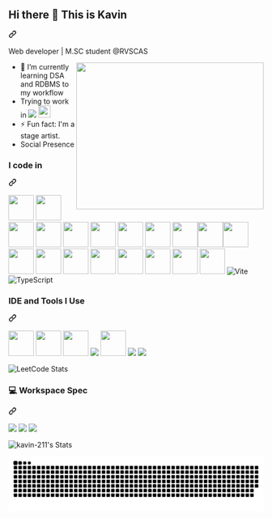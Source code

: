 <article class="markdown-body entry-content container-lg f5" itemprop="text">
  <div class="markdown-heading" dir="auto"><h2 class="heading-element" dir="auto">Hi there 👋 This is Kavin</h2>
    <a id="user-content-hi-there--its-me-hareesh" class="anchor" aria-label="Permalink: Hi there 👋 It's me Hareesh" href="#hi-there--its-me-hareesh">
      <svg class="octicon octicon-link" viewBox="0 0 16 16" version="1.1" width="16" height="16" aria-hidden="true">
        <path d="m7.775 3.275 1.25-1.25a3.5 3.5 0 1 1 4.95 4.95l-2.5 2.5a3.5 3.5 0 0 1-4.95 0 .751.751 0 0 1 .018-1.042.751.751 0 0 1 1.042-.018 1.998 1.998 0 0 0 2.83 0l2.5-2.5a2.002 2.002 0 0 0-2.83-2.83l-1.25 1.25a.751.751 0 0 1-1.042-.018.751.751 0 0 1-.018-1.042Zm-4.69 9.64a1.998 1.998 0 0 0 2.83 0l1.25-1.25a.751.751 0 0 1 1.042.018.751.751 0 0 1 .018 1.042l-1.25 1.25a3.5 3.5 0 1 1-4.95-4.95l2.5-2.5a3.5 3.5 0 0 1 4.95 0 .751.751 0 0 1-.018 1.042.751.751 0 0 1-1.042.018 1.998 1.998 0 0 0-2.83 0l-2.5 2.5a1.998 1.998 0 0 0 0 2.83Z"></path>
      </svg>
    </a>
  </div>
<p dir="auto">Web developer | M.SC student @RVSCAS

<a target="_blank" rel="noopener noreferrer nofollow" href="https://camo.githubusercontent.com/cdd56b556149c7fd4939be631072a4df05be1346f52592296737a390d8159c85/68747470733a2f2f692e70696e696d672e636f6d2f6f726967696e616c732f34372f66302f33342f34376630333432636563373262383030343633626630303365616331323537652e676966"><img align="right" width="370" height="290" src="https://camo.githubusercontent.com/cdd56b556149c7fd4939be631072a4df05be1346f52592296737a390d8159c85/68747470733a2f2f692e70696e696d672e636f6d2f6f726967696e616c732f34372f66302f33342f34376630333432636563373262383030343633626630303365616331323537652e676966" data-animated-image="" data-canonical-src="https://i.pinimg.com/originals/47/f0/34/47f0342cec72b800463bf003eac1257e.gif" style="max-width: 100%;"></a></p>
<ul dir="auto">
<!--<li>🔭 Here's my <a href="https://hareesh.web.app/" rel="nofollow">portfolio</a></li>-->
<li>🌱 I’m currently learning DSA and RDBMS to my workflow</li>

<li>Trying to work in  
  <a href="https://www.zoho.com/" rel="nofollow">
  <img src="https://camo.githubusercontent.com/22208fe16f0ba1ba5e2f581db7355da182a1114a81c236c53d846d971e320394/68747470733a2f2f75706c6f61642e77696b696d656469612e6f72672f77696b6970656469612f636f6d6d6f6e732f612f61632f5a4f484f5f4e65772e706e67" height="24" data-canonical-src="https://upload.wikimedia.org/wikipedia/commons/a/ac/ZOHO_New.png" style="max-width: 100%;"></a> 
  <a href="https://catalyst.zoho.com/" rel="nofollow"><img height="24" width="24" src="https://camo.githubusercontent.com/b669bd8c299a625c9b3ae9e502566cc2654b2a3faa732b41ca374b07dbaef759/68747470733a2f2f7374617469632e7a6f686f63646e2e636f6d2f636174616c7973742d63646e2f696d672f77656c636f6d656c6f616465722d623661343035376463372e676966" data-animated-image="" data-canonical-src="https://static.zohocdn.com/catalyst-cdn/img/welcomeloader-b6a4057dc7.gif" style="max-width: 100%;"></a></li>
<li>⚡ Fun fact: I'm a stage artist.</li>
<li>Social Presence
<br>
  <!--
  <a href="https://twitter.com/hareesh_dev" rel="nofollow"><img src="https://camo.githubusercontent.com/4d663eeba16a2c583c896c0dc81ab4226b8af495f6d0af8b3cc2f2b88854a252/68747470733a2f2f696d672e736869656c64732e696f2f62616467652f547769747465722d3144413146323f7374796c653d666f722d7468652d6261646765266c6f676f3d74776974746572266c6f676f436f6c6f723d7768697465" data-canonical-src="https://img.shields.io/badge/Twitter-1DA1F2?style=for-the-badge&amp;logo=twitter&amp;logoColor=white" style="max-width: 100%;"></a> <br> <a href="https://www.linkedin.com/in/hareesh-r/" rel="nofollow"><img src="https://camo.githubusercontent.com/8c0692475a5bfc1d9e7361074bdb648e567cae7b5b40ffd32adae31180b0d7b6/68747470733a2f2f696d672e736869656c64732e696f2f62616467652f4c696e6b6564496e2d3030373742353f7374796c653d666f722d7468652d6261646765266c6f676f3d6c696e6b6564696e266c6f676f436f6c6f723d7768697465" data-canonical-src="https://img.shields.io/badge/LinkedIn-0077B5?style=for-the-badge&amp;logo=linkedin&amp;logoColor=white" style="max-width: 100%;"></a> <br> <a href="https://www.instagram.com/hareesh_._r/" rel="nofollow"><img src="https://camo.githubusercontent.com/2c25ebfc38ce45b641154b5b8b0176e34fae47643c888bb69d63a5191c56a4cf/68747470733a2f2f696d672e736869656c64732e696f2f62616467652f696e7374616772616d2d6436323937363f7374796c653d666f722d7468652d6261646765266c6f676f3d696e7374616772616d266c6f676f436f6c6f723d7768697465" data-canonical-src="https://img.shields.io/badge/instagram-d62976?style=for-the-badge&amp;logo=instagram&amp;logoColor=white" style="max-width: 100%;"></a></li>
<li><a target="_blank" rel="noopener noreferrer nofollow" href="https://camo.githubusercontent.com/a7fcfae885a7449dce574cc002d2127a09eb2799f54e3d0d803f1a9e76493eb6/68747470733a2f2f696d672e736869656c64732e696f2f796f75747562652f6368616e6e656c2f76696577732f5543565848596d4661723779417257766b636a7857587551"><img src="https://camo.githubusercontent.com/a7fcfae885a7449dce574cc002d2127a09eb2799f54e3d0d803f1a9e76493eb6/68747470733a2f2f696d672e736869656c64732e696f2f796f75747562652f6368616e6e656c2f76696577732f5543565848596d4661723779417257766b636a7857587551" alt="YouTube Channel Views" data-canonical-src="https://img.shields.io/youtube/channel/views/UCVXHYmFar7yArWvkcjxWXuQ" style="max-width: 100%;"></a></li>
<li><a target="_blank" rel="noopener noreferrer nofollow" href="https://camo.githubusercontent.com/687f019595d5a4d10272d1d429c71e9aff090a7dc32be38463442e1a33978aee/68747470733a2f2f696d672e736869656c64732e696f2f796f75747562652f6368616e6e656c2f73756273637269626572732f5543565848596d4661723779417257766b636a7857587551"><img src="https://camo.githubusercontent.com/687f019595d5a4d10272d1d429c71e9aff090a7dc32be38463442e1a33978aee/68747470733a2f2f696d672e736869656c64732e696f2f796f75747562652f6368616e6e656c2f73756273637269626572732f5543565848596d4661723779417257766b636a7857587551" alt="YouTube Channel Subscribers" data-canonical-src="https://img.shields.io/youtube/channel/subscribers/UCVXHYmFar7yArWvkcjxWXuQ" style="max-width: 100%;"></a></li>-->
</ul>
<div class="markdown-heading" dir="auto"><h3 class="heading-element" dir="auto">I code in</h3><a id="user-content-i-code-in" class="anchor" aria-label="Permalink: I code in" href="#i-code-in"><svg class="octicon octicon-link" viewBox="0 0 16 16" version="1.1" width="16" height="16" aria-hidden="true"><path d="m7.775 3.275 1.25-1.25a3.5 3.5 0 1 1 4.95 4.95l-2.5 2.5a3.5 3.5 0 0 1-4.95 0 .751.751 0 0 1 .018-1.042.751.751 0 0 1 1.042-.018 1.998 1.998 0 0 0 2.83 0l2.5-2.5a2.002 2.002 0 0 0-2.83-2.83l-1.25 1.25a.751.751 0 0 1-1.042-.018.751.751 0 0 1-.018-1.042Zm-4.69 9.64a1.998 1.998 0 0 0 2.83 0l1.25-1.25a.751.751 0 0 1 1.042.018.751.751 0 0 1 .018 1.042l-1.25 1.25a3.5 3.5 0 1 1-4.95-4.95l2.5-2.5a3.5 3.5 0 0 1 4.95 0 .751.751 0 0 1-.018 1.042.751.751 0 0 1-1.042.018 1.998 1.998 0 0 0-2.83 0l-2.5 2.5a1.998 1.998 0 0 0 0 2.83Z"></path></svg></a></div>
<p dir="auto"><a target="_blank" rel="noopener noreferrer nofollow" href="https://camo.githubusercontent.com/4045f58fd000d13e93b7df07bd36e5949b13989ecc8718baf0e05e145901324a/68747470733a2f2f696d672e69636f6e73382e636f6d2f636f6c6f722f34382f3030303030302f707974686f6e2e706e67"><img height="50" width="50" src="https://camo.githubusercontent.com/4045f58fd000d13e93b7df07bd36e5949b13989ecc8718baf0e05e145901324a/68747470733a2f2f696d672e69636f6e73382e636f6d2f636f6c6f722f34382f3030303030302f707974686f6e2e706e67" data-canonical-src="https://img.icons8.com/color/48/000000/python.png" style="max-width: 100%;"></a> <a target="_blank" rel="noopener noreferrer nofollow" href="https://camo.githubusercontent.com/d35a1629940de977c889a8710227ca41e3068e9b4318f59994c9fa92fa37fd0c/68747470733a2f2f696d672e69636f6e73382e636f6d2f636f6c6f722f34382f3030303030302f632d70726f6772616d6d696e672e706e67"><img height="50" width="50" src="https://camo.githubusercontent.com/d35a1629940de977c889a8710227ca41e3068e9b4318f59994c9fa92fa37fd0c/68747470733a2f2f696d672e69636f6e73382e636f6d2f636f6c6f722f34382f3030303030302f632d70726f6772616d6d696e672e706e67" data-canonical-src="https://img.icons8.com/color/48/000000/c-programming.png" style="max-width: 100%;"></a> <a target="_blank" rel="noopener noreferrer nofollow" href="https://camo.githubusercontent.com/8ade2e47872ba45fd667c66f814d288f24ecf11e9538ced13ddb22f26e9d2a40/68747470733a2f2f696d672e69636f6e73382e636f6d2f636f6c6f722f34382f3030303030302f632d706c75732d706c75732d6c6f676f2e706e67"><img height="50" width="50" src="https://camo.githubusercontent.com/8ade2e47872ba45fd667c66f814d288f24ecf11e9538ced13ddb22f26e9d2a40/68747470733a2f2f696d672e69636f6e73382e636f6d2f636f6c6f722f34382f3030303030302f632d706c75732d706c75732d6c6f676f2e706e67" data-canonical-src="https://img.icons8.com/color/48/000000/c-plus-plus-logo.png" style="max-width: 100%;"></a> <a target="_blank" rel="noopener noreferrer nofollow" href="https://camo.githubusercontent.com/71024a0a83f8803c74e0b1bf6428c6d0dcf51a26f56808c503766030115c9700/68747470733a2f2f696d672e69636f6e73382e636f6d2f636f6c6f722f34382f3030303030302f6a6176612d636f666665652d6375702d6c6f676f2e706e67"><img height="50" width="50" src="https://camo.githubusercontent.com/71024a0a83f8803c74e0b1bf6428c6d0dcf51a26f56808c503766030115c9700/68747470733a2f2f696d672e69636f6e73382e636f6d2f636f6c6f722f34382f3030303030302f6a6176612d636f666665652d6375702d6c6f676f2e706e67" data-canonical-src="https://img.icons8.com/color/48/000000/java-coffee-cup-logo.png" style="max-width: 100%;"></a> <a target="_blank" rel="noopener noreferrer nofollow" href="https://camo.githubusercontent.com/b123b7cd1937e4fc11267e562159764bb15946dd1d23a6ef08f3803ab49da1ba/68747470733a2f2f696d672e69636f6e73382e636f6d2f636f6c6f722f34382f3030303030302f68746d6c2d352e706e67"><img height="50" width="50" src="https://camo.githubusercontent.com/b123b7cd1937e4fc11267e562159764bb15946dd1d23a6ef08f3803ab49da1ba/68747470733a2f2f696d672e69636f6e73382e636f6d2f636f6c6f722f34382f3030303030302f68746d6c2d352e706e67" data-canonical-src="https://img.icons8.com/color/48/000000/html-5.png" style="max-width: 100%;"></a> <a target="_blank" rel="noopener noreferrer nofollow" href="https://camo.githubusercontent.com/aae5d91491e403b1f9d176ee05ee086627dc901536fb3691c389dfbf97ef9f04/68747470733a2f2f696d672e69636f6e73382e636f6d2f636f6c6f722f34382f3030303030302f637373332e706e67"><img height="50" width="50" src="https://camo.githubusercontent.com/aae5d91491e403b1f9d176ee05ee086627dc901536fb3691c389dfbf97ef9f04/68747470733a2f2f696d672e69636f6e73382e636f6d2f636f6c6f722f34382f3030303030302f637373332e706e67" data-canonical-src="https://img.icons8.com/color/48/000000/css3.png" style="max-width: 100%;"></a> <a target="_blank" rel="noopener noreferrer nofollow" href="https://camo.githubusercontent.com/516d5b862aa908cfce81ebfee4c9b1675bc33961480ea895e339a17a054f663b/68747470733a2f2f696d672e69636f6e73382e636f6d2f636f6c6f722f34382f3030303030302f736173732e706e67"><img height="50" width="50" src="https://camo.githubusercontent.com/516d5b862aa908cfce81ebfee4c9b1675bc33961480ea895e339a17a054f663b/68747470733a2f2f696d672e69636f6e73382e636f6d2f636f6c6f722f34382f3030303030302f736173732e706e67" data-canonical-src="https://img.icons8.com/color/48/000000/sass.png" style="max-width: 100%;"></a> <a target="_blank" rel="noopener noreferrer nofollow" href="https://camo.githubusercontent.com/6457b86fc8e582d6cc528a3fb75aefb2f33defddbc8b22beebac5f2802169ee3/68747470733a2f2f696d672e69636f6e73382e636f6d2f636f6c6f722f34382f3030303030302f626f6f7473747261702e706e67"><img height="50" width="50" src="https://camo.githubusercontent.com/6457b86fc8e582d6cc528a3fb75aefb2f33defddbc8b22beebac5f2802169ee3/68747470733a2f2f696d672e69636f6e73382e636f6d2f636f6c6f722f34382f3030303030302f626f6f7473747261702e706e67" data-canonical-src="https://img.icons8.com/color/48/000000/bootstrap.png" style="max-width: 100%;"></a>
<a target="_blank" rel="noopener noreferrer nofollow" href="https://camo.githubusercontent.com/00dd552ba8020fc50f92364518290fc16235a7f21a5b7ddbc0a6cb2131597356/68747470733a2f2f696d672e69636f6e73382e636f6d2f636f6c6f722f34382f3030303030302f6a6176617363726970742e706e67"><img height="50" width="50" src="https://camo.githubusercontent.com/00dd552ba8020fc50f92364518290fc16235a7f21a5b7ddbc0a6cb2131597356/68747470733a2f2f696d672e69636f6e73382e636f6d2f636f6c6f722f34382f3030303030302f6a6176617363726970742e706e67" data-canonical-src="https://img.icons8.com/color/48/000000/javascript.png" style="max-width: 100%;"></a><a target="_blank" rel="noopener noreferrer nofollow" href="https://camo.githubusercontent.com/6cd10f0e4b71d1afb3b4a6dd60e4ccc0c554b4df12cf30b6f3f0bcc3acb9cac4/68747470733a2f2f696d672e69636f6e73382e636f6d2f636f6c6f722f34382f3030303030302f74656e736f72666c6f772e706e67"><img height="50" width="50" src="https://camo.githubusercontent.com/6cd10f0e4b71d1afb3b4a6dd60e4ccc0c554b4df12cf30b6f3f0bcc3acb9cac4/68747470733a2f2f696d672e69636f6e73382e636f6d2f636f6c6f722f34382f3030303030302f74656e736f72666c6f772e706e67" data-canonical-src="https://img.icons8.com/color/48/000000/tensorflow.png" style="max-width: 100%;"></a><a target="_blank" rel="noopener noreferrer nofollow" href="https://camo.githubusercontent.com/0deb67aba387b9413d9cc74e9d46bcb465bd5d1ddbccaf714d75a1677cb651e5/68747470733a2f2f696d672e69636f6e73382e636f6d2f666c75656e742f34382f3030303030302f61726475696e6f2e706e67"><img height="50" width="50" src="https://camo.githubusercontent.com/0deb67aba387b9413d9cc74e9d46bcb465bd5d1ddbccaf714d75a1677cb651e5/68747470733a2f2f696d672e69636f6e73382e636f6d2f666c75656e742f34382f3030303030302f61726475696e6f2e706e67" data-canonical-src="https://img.icons8.com/fluent/48/000000/arduino.png" style="max-width: 100%;"></a> <a target="_blank" rel="noopener noreferrer nofollow" href="https://camo.githubusercontent.com/0a231a271e64d7b99093df977d12dfdd86db73d63eac0b1415b2620fe1f2726d/68747470733a2f2f696d672e69636f6e73382e636f6d2f636f6c6f722f34382f3030303030302f72656163742d6e61746976652e706e67"><img height="50" width="50" src="https://camo.githubusercontent.com/0a231a271e64d7b99093df977d12dfdd86db73d63eac0b1415b2620fe1f2726d/68747470733a2f2f696d672e69636f6e73382e636f6d2f636f6c6f722f34382f3030303030302f72656163742d6e61746976652e706e67" data-canonical-src="https://img.icons8.com/color/48/000000/react-native.png" style="max-width: 100%;"></a> <a target="_blank" rel="noopener noreferrer nofollow" href="https://camo.githubusercontent.com/f3f347a74386922ed06bc825a71d46f4f397884057c6316ca9ccda254f977eda/68747470733a2f2f696d672e69636f6e73382e636f6d2f636f6c6f722f34382f3030303030302f676f6f676c652d66697265626173652d636f6e736f6c652e706e67"><img height="50" width="50" src="https://camo.githubusercontent.com/f3f347a74386922ed06bc825a71d46f4f397884057c6316ca9ccda254f977eda/68747470733a2f2f696d672e69636f6e73382e636f6d2f636f6c6f722f34382f3030303030302f676f6f676c652d66697265626173652d636f6e736f6c652e706e67" data-canonical-src="https://img.icons8.com/color/48/000000/google-firebase-console.png" style="max-width: 100%;"></a> <a target="_blank" rel="noopener noreferrer nofollow" href="https://camo.githubusercontent.com/f905d223aaf7d318a2a34ab7a88bb5fadcc066e15b23be27e45c8cd06d4e8a74/68747470733a2f2f696d672e69636f6e73382e636f6d2f636f6c6f722f34382f3030303030302f6d7973716c2d6c6f676f2e706e67"><img height="50" width="50" src="https://camo.githubusercontent.com/f905d223aaf7d318a2a34ab7a88bb5fadcc066e15b23be27e45c8cd06d4e8a74/68747470733a2f2f696d672e69636f6e73382e636f6d2f636f6c6f722f34382f3030303030302f6d7973716c2d6c6f676f2e706e67" data-canonical-src="https://img.icons8.com/color/48/000000/mysql-logo.png" style="max-width: 100%;"></a> <a target="_blank" rel="noopener noreferrer nofollow" href="https://camo.githubusercontent.com/b010a2291f794256d711a8e237e9da2f03b54e97896ab6f1b79b3cfac0308399/68747470733a2f2f696d672e69636f6e73382e636f6d2f636f6c6f722f34382f3030303030302f6d6f6e676f64622e706e67"><img height="50" width="50" src="https://camo.githubusercontent.com/b010a2291f794256d711a8e237e9da2f03b54e97896ab6f1b79b3cfac0308399/68747470733a2f2f696d672e69636f6e73382e636f6d2f636f6c6f722f34382f3030303030302f6d6f6e676f64622e706e67" data-canonical-src="https://img.icons8.com/color/48/000000/mongodb.png" style="max-width: 100%;"></a> <a target="_blank" rel="noopener noreferrer nofollow" href="https://camo.githubusercontent.com/754d83c6db7b05918c64b485f537f7e07aaa255b0f967a44ff19ec616fbadf51/68747470733a2f2f696d672e69636f6e73382e636f6d2f636f6c6f722f34382f3030303030302f6e6f64656a732e706e67"><img height="50" width="50" src="https://camo.githubusercontent.com/754d83c6db7b05918c64b485f537f7e07aaa255b0f967a44ff19ec616fbadf51/68747470733a2f2f696d672e69636f6e73382e636f6d2f636f6c6f722f34382f3030303030302f6e6f64656a732e706e67" data-canonical-src="https://img.icons8.com/color/48/000000/nodejs.png" style="max-width: 100%;"></a> <a target="_blank" rel="noopener noreferrer nofollow" href="https://camo.githubusercontent.com/0b07bb276d80360c1bc978e050af5844ba6d0c41a73d6c27552a62ac468f58b0/68747470733a2f2f696d672e69636f6e73382e636f6d2f636f6c6f722f34382f3030303030302f737072696e672d6c6f676f2e706e67"><img height="50" width="50" src="https://camo.githubusercontent.com/0b07bb276d80360c1bc978e050af5844ba6d0c41a73d6c27552a62ac468f58b0/68747470733a2f2f696d672e69636f6e73382e636f6d2f636f6c6f722f34382f3030303030302f737072696e672d6c6f676f2e706e67" data-canonical-src="https://img.icons8.com/color/48/000000/spring-logo.png" style="max-width: 100%;"></a> <a target="_blank" rel="noopener noreferrer nofollow" href="https://camo.githubusercontent.com/eeb7be9daa4e36afcb994be5a74dacd304fdeaf4cb1bf0c4eec0c971c7bd68f9/68747470733a2f2f696d672e69636f6e73382e636f6d2f666c75656e63792f34382f3030303030302f68616e646c656261722d6d757374616368652e706e67"><img height="50" width="50" src="https://camo.githubusercontent.com/eeb7be9daa4e36afcb994be5a74dacd304fdeaf4cb1bf0c4eec0c971c7bd68f9/68747470733a2f2f696d672e69636f6e73382e636f6d2f666c75656e63792f34382f3030303030302f68616e646c656261722d6d757374616368652e706e67" data-canonical-src="https://img.icons8.com/fluency/48/000000/handlebar-mustache.png" style="max-width: 100%;"></a> <a target="_blank" rel="noopener noreferrer nofollow" href="https://camo.githubusercontent.com/8d58679757a9e52a1b0428593402fb7ed0805500f6cfb12e722ae37240e34c44/68747470733a2f2f696d672e69636f6e73382e636f6d2f636f6c6f722f34382f6e756c6c2f6772617068716c2e706e67"><img height="50" width="50" src="https://camo.githubusercontent.com/8d58679757a9e52a1b0428593402fb7ed0805500f6cfb12e722ae37240e34c44/68747470733a2f2f696d672e69636f6e73382e636f6d2f636f6c6f722f34382f6e756c6c2f6772617068716c2e706e67" data-canonical-src="https://img.icons8.com/color/48/null/graphql.png" style="max-width: 100%;"></a>   <img src="https://camo.githubusercontent.com/57d6a70530ac5af0fcdc62581bd847a442b3025906fe959a6f959437ee5d4d95/68747470733a2f2f736b696c6c69636f6e732e6465762f69636f6e733f693d76697465" alt="Vite" width="50" height="50" data-canonical-src="https://skillicons.dev/icons?i=vite" style="max-width: 100%;">                <img src="https://camo.githubusercontent.com/ea3a367c6ef785b5447cba5462d868ffed003c813a1c2e0d5aed924fc0a7fcda/68747470733a2f2f736b696c6c69636f6e732e6465762f69636f6e733f693d7473" alt="TypeScript" width="50" height="50" data-canonical-src="https://skillicons.dev/icons?i=ts" style="max-width: 100%;">


</p>


<div class="markdown-heading" dir="auto"><h3 class="heading-element" dir="auto">IDE and Tools I Use</h3><a id="user-content-ide-and-tools-i-use" class="anchor" aria-label="Permalink: IDE and Tools I Use" href="#ide-and-tools-i-use"><svg class="octicon octicon-link" viewBox="0 0 16 16" version="1.1" width="16" height="16" aria-hidden="true"><path d="m7.775 3.275 1.25-1.25a3.5 3.5 0 1 1 4.95 4.95l-2.5 2.5a3.5 3.5 0 0 1-4.95 0 .751.751 0 0 1 .018-1.042.751.751 0 0 1 1.042-.018 1.998 1.998 0 0 0 2.83 0l2.5-2.5a2.002 2.002 0 0 0-2.83-2.83l-1.25 1.25a.751.751 0 0 1-1.042-.018.751.751 0 0 1-.018-1.042Zm-4.69 9.64a1.998 1.998 0 0 0 2.83 0l1.25-1.25a.751.751 0 0 1 1.042.018.751.751 0 0 1 .018 1.042l-1.25 1.25a3.5 3.5 0 1 1-4.95-4.95l2.5-2.5a3.5 3.5 0 0 1 4.95 0 .751.751 0 0 1-.018 1.042.751.751 0 0 1-1.042.018 1.998 1.998 0 0 0-2.83 0l-2.5 2.5a1.998 1.998 0 0 0 0 2.83Z"></path></svg></a></div>
<p dir="auto">
  
  <a target="_blank" rel="noopener noreferrer nofollow" href="https://camo.githubusercontent.com/085e0cad3e1adcddae223443b9a768c93044cb2ca30fbd5767d0d42ae01893ec/68747470733a2f2f696d672e69636f6e73382e636f6d2f636f6c6f722f34382f3030303030302f76697375616c2d73747564696f2d636f64652d323031392e706e67"><img height="50" width="50" src="https://camo.githubusercontent.com/085e0cad3e1adcddae223443b9a768c93044cb2ca30fbd5767d0d42ae01893ec/68747470733a2f2f696d672e69636f6e73382e636f6d2f636f6c6f722f34382f3030303030302f76697375616c2d73747564696f2d636f64652d323031392e706e67" data-canonical-src="https://img.icons8.com/color/48/000000/visual-studio-code-2019.png" style="max-width: 100%;"></a>  <a target="_blank" rel="noopener noreferrer nofollow" href="https://camo.githubusercontent.com/aafba59e2911f62132e68dc77a07ecb3ee34c49c0ffdde83ad16456757386b71/68747470733a2f2f696d672e69636f6e73382e636f6d2f636f6c6f722f34382f3030303030302f7079636861726d2e706e67"><img height="50" width="50" src="https://camo.githubusercontent.com/aafba59e2911f62132e68dc77a07ecb3ee34c49c0ffdde83ad16456757386b71/68747470733a2f2f696d672e69636f6e73382e636f6d2f636f6c6f722f34382f3030303030302f7079636861726d2e706e67" data-canonical-src="https://img.icons8.com/color/48/000000/pycharm.png" style="max-width: 100%;"></a>   <a target="_blank" rel="noopener noreferrer nofollow" href="https://camo.githubusercontent.com/56506e24298f5a206b3c4e2e69a6cc54acd21aaa8fe4ebd399b5160addb5762e/68747470733a2f2f696d672e69636f6e73382e636f6d2f636f6c6f722f35302f3030303030302f6769742e706e67"><img height="50" width="50" src="https://camo.githubusercontent.com/56506e24298f5a206b3c4e2e69a6cc54acd21aaa8fe4ebd399b5160addb5762e/68747470733a2f2f696d672e69636f6e73382e636f6d2f636f6c6f722f35302f3030303030302f6769742e706e67" data-canonical-src="https://img.icons8.com/color/50/000000/git.png" style="max-width: 100%;"></a>     <a target="_blank" rel="noopener noreferrer nofollow" href="https://camo.githubusercontent.com/3f409ace03011300ce1e5997f78e2837a5f2515eade22fcace7a1a32f24e086e/68747470733a2f2f696d672e69636f6e73382e636f6d2f6f66666963656c2f3438302f6e756c6c2f6a6176612d65636c697073652e706e67"><img height="50" src="https://camo.githubusercontent.com/3f409ace03011300ce1e5997f78e2837a5f2515eade22fcace7a1a32f24e086e/68747470733a2f2f696d672e69636f6e73382e636f6d2f6f66666963656c2f3438302f6e756c6c2f6a6176612d65636c697073652e706e67" data-canonical-src="https://img.icons8.com/officel/480/null/java-eclipse.png" style="max-width: 100%;"></a>    <a target="_blank" rel="noopener noreferrer nofollow" href="https://camo.githubusercontent.com/d187c6d59599dc6e2974b7b5c030fae7ff34b1e1812041d05805fd099bc079b6/68747470733a2f2f696d672e69636f6e73382e636f6d2f636f6c6f722f34382f3030303030302f6669676d612d2d76312e706e67"><img height="50" width="50" src="https://camo.githubusercontent.com/d187c6d59599dc6e2974b7b5c030fae7ff34b1e1812041d05805fd099bc079b6/68747470733a2f2f696d672e69636f6e73382e636f6d2f636f6c6f722f34382f3030303030302f6669676d612d2d76312e706e67" data-canonical-src="https://img.icons8.com/color/48/000000/figma--v1.png" style="max-width: 100%;"></a>  <a target="_blank" rel="noopener noreferrer nofollow" href="https://camo.githubusercontent.com/a8049edfcaa0e0abbaa824eaed3cb205a09b428f892d51673ed02827cb2a6b7b/68747470733a2f2f696d672e736869656c64732e696f2f62616467652f4e65746c6966792d3030433742373f7374796c653d666f722d7468652d6261646765266c6f676f3d6e65746c696679266c6f676f436f6c6f723d7768697465"><img height="50" src="https://camo.githubusercontent.com/a8049edfcaa0e0abbaa824eaed3cb205a09b428f892d51673ed02827cb2a6b7b/68747470733a2f2f696d672e736869656c64732e696f2f62616467652f4e65746c6966792d3030433742373f7374796c653d666f722d7468652d6261646765266c6f676f3d6e65746c696679266c6f676f436f6c6f723d7768697465" data-canonical-src="https://img.shields.io/badge/Netlify-00C7B7?style=for-the-badge&amp;logo=netlify&amp;logoColor=white" style="max-width: 100%;"></a>   <a target="_blank" rel="noopener noreferrer nofollow" href="https://camo.githubusercontent.com/c2237a2a021c8ed21757086a534b3943e27bea4b94e9ff577c1dc570769b151b/68747470733a2f2f696d672e736869656c64732e696f2f62616467652f41646f626525323058442d4646363146363f7374796c653d666f722d7468652d6261646765266c6f676f3d41646f62652532305844266c6f676f436f6c6f723d7768697465"><img height="50" src="https://camo.githubusercontent.com/c2237a2a021c8ed21757086a534b3943e27bea4b94e9ff577c1dc570769b151b/68747470733a2f2f696d672e736869656c64732e696f2f62616467652f41646f626525323058442d4646363146363f7374796c653d666f722d7468652d6261646765266c6f676f3d41646f62652532305844266c6f676f436f6c6f723d7768697465" data-canonical-src="https://img.shields.io/badge/Adobe%20XD-FF61F6?style=for-the-badge&amp;logo=Adobe%20XD&amp;logoColor=white" style="max-width: 100%;"></a></p>

  

![LeetCode Stats](https://leetcard.jacoblin.cool/kavin-211?theme=light&font=Basic&ext=heatmap)

<div class="markdown-heading" dir="auto"><h3 class="heading-element" dir="auto">💻 Workspace Spec</h3><a id="user-content--workspace-spec" class="anchor" aria-label="Permalink: 💻 Workspace Spec" href="#-workspace-spec"><svg class="octicon octicon-link" viewBox="0 0 16 16" version="1.1" width="16" height="16" aria-hidden="true"><path d="m7.775 3.275 1.25-1.25a3.5 3.5 0 1 1 4.95 4.95l-2.5 2.5a3.5 3.5 0 0 1-4.95 0 .751.751 0 0 1 .018-1.042.751.751 0 0 1 1.042-.018 1.998 1.998 0 0 0 2.83 0l2.5-2.5a2.002 2.002 0 0 0-2.83-2.83l-1.25 1.25a.751.751 0 0 1-1.042-.018.751.751 0 0 1-.018-1.042Zm-4.69 9.64a1.998 1.998 0 0 0 2.83 0l1.25-1.25a.751.751 0 0 1 1.042.018.751.751 0 0 1 .018 1.042l-1.25 1.25a3.5 3.5 0 1 1-4.95-4.95l2.5-2.5a3.5 3.5 0 0 1 4.95 0 .751.751 0 0 1-.018 1.042.751.751 0 0 1-1.042.018 1.998 1.998 0 0 0-2.83 0l-2.5 2.5a1.998 1.998 0 0 0 0 2.83Z"></path></svg></a></div>


<p dir="auto"><a target="_blank" rel="noopener noreferrer nofollow" href="https://camo.githubusercontent.com/1f565def31310a888b4c526258dbf8931c6f00c9c557908bbaefad3889d355fc/68747470733a2f2f696d672e736869656c64732e696f2f62616467652f4d6163626f6f6b2d50726f5f4d312d4544314332343f7374796c653d666f722d7468652d6261646765266c6f676f3d6170706c65266c6f676f436f6c6f723d7768697465"><img height="30" src="https://camo.githubusercontent.com/1f565def31310a888b4c526258dbf8931c6f00c9c557908bbaefad3889d355fc/68747470733a2f2f696d672e736869656c64732e696f2f62616467652f4d6163626f6f6b2d50726f5f4d312d4544314332343f7374796c653d666f722d7468652d6261646765266c6f676f3d6170706c65266c6f676f436f6c6f723d7768697465" data-canonical-src="https://img.shields.io/badge/Macbook-Pro_M1-ED1C24?style=for-the-badge&amp;logo=apple&amp;logoColor=white" style="max-width: 100%;"></a> <a target="_blank" rel="noopener noreferrer nofollow" href="https://camo.githubusercontent.com/849930f9a4faeb33aee31c0a4fdbf25b56c4011ddd3522a4f3e8941623527b17/68747470733a2f2f696d672e736869656c64732e696f2f62616467652f4e56494449412d475458313635302d3736423930303f7374796c653d666f722d7468652d6261646765266c6f676f3d6e7669646961266c6f676f436f6c6f723d7768697465"><img height="30" src="https://camo.githubusercontent.com/849930f9a4faeb33aee31c0a4fdbf25b56c4011ddd3522a4f3e8941623527b17/68747470733a2f2f696d672e736869656c64732e696f2f62616467652f4e56494449412d475458313635302d3736423930303f7374796c653d666f722d7468652d6261646765266c6f676f3d6e7669646961266c6f676f436f6c6f723d7768697465" data-canonical-src="https://img.shields.io/badge/NVIDIA-GTX1650-76B900?style=for-the-badge&amp;logo=nvidia&amp;logoColor=white" style="max-width: 100%;"></a>  <a target="_blank" rel="noopener noreferrer nofollow" href="https://camo.githubusercontent.com/a617e5f6ded165de98bef70c4ce943c17dac3902fcf956c1419243e4dff32504/68747470733a2f2f696d672e736869656c64732e696f2f62616467652f414d442d52797a656e5f355f34363030482d4544314332343f7374796c653d666f722d7468652d6261646765266c6f676f3d616d64266c6f676f436f6c6f723d7768697465"><img height="30" src="https://camo.githubusercontent.com/a617e5f6ded165de98bef70c4ce943c17dac3902fcf956c1419243e4dff32504/68747470733a2f2f696d672e736869656c64732e696f2f62616467652f414d442d52797a656e5f355f34363030482d4544314332343f7374796c653d666f722d7468652d6261646765266c6f676f3d616d64266c6f676f436f6c6f723d7768697465" data-canonical-src="https://img.shields.io/badge/AMD-Ryzen_5_4600H-ED1C24?style=for-the-badge&amp;logo=amd&amp;logoColor=white" style="max-width: 100%;"></a></p>


![kavin-211's Stats](https://github-readme-stats.vercel.app/api?username=kavin-211&theme=react&show_icons=true&hide_border=true&count_private=true)



<themed-picture data-catalyst-inline="true"><picture>
  <source media="(prefers-color-scheme: dark)" srcset="https://raw.githubusercontent.com/platane/platane/output/github-contribution-grid-snake-dark.svg">
  <source media="(prefers-color-scheme: light)" srcset="https://raw.githubusercontent.com/platane/platane/output/github-contribution-grid-snake.svg">
  <img alt="github contribution grid snake animation" src="https://raw.githubusercontent.com/platane/platane/output/github-contribution-grid-snake.svg">
</picture></themed-picture>

<!--

<p dir="auto"><a href="https://github.com/ashutosh00710/github-readme-activity-graph"><img src="https://camo.githubusercontent.com/8c8de4306009d0665a62d5daa73c6717beec4dfdd2d88db00a6d206e04d69f99/68747470733a2f2f6769746875622d726561646d652d61637469766974792d67726170682e76657263656c2e6170702f67726170683f757365726e616d653d686172656573682d722662675f636f6c6f723d30303030303026636f6c6f723d666666666666266c696e653d35316635363526706f696e743d66666666666626617265613d7472756526686964655f626f726465723d74727565" alt="Kavin's github activity graph" data-canonical-src="https://github-readme-activity-graph.vercel.app/graph?username=kavin-211&amp;bg_color=000000&amp;color=ffffff&amp;line=51f565&amp;point=ffffff&amp;area=true&amp;hide_border=true" style="max-width: 100%;"></a></p>

<p dir="auto"><a href="https://github.com/ashutosh00710/github-readme-activity-graph">
  
  <img src="[[https://camo.githubusercontent.com/8c8de4306009d0665a62d5daa73c6717beec4dfdd2d88db00a6d206e04d69f99/68747470733a2f2f6769746875622d726561646d652d61637469766974792d67726170682e76657263656c2e6170702f67726170683f757365726e616d653d686172656573682d722662675f636f6c6f723d30303030303026636f6c6f723d666666666666266c696e653d35316635363526706f696e743d66666666666626617265613d7472756526686964655f626f726465723d74727565](https://github-readme-activity-graph.vercel.app/graph?username=kavin-211&theme=react&border=black))" alt="Kavin's github activity graph](https://github-readme-activity-graph.vercel.app/graph?username=kavin-211&theme=react&border=black))" 
    data-canonical-src="[https://github-readme-activity-graph.vercel.app/graph?username=kavin-211&amp;bg_color=000000&amp;color=ffffff&amp;line=51f565&amp;point=ffffff&amp;area=true&amp;hide_border=true](https://github-readme-activity-graph.vercel.app/graph?username=kavin-211&theme=react&border=black))" style="max-width: 100%;">


</a></p>
-->

</article>
















<!--

# Kavin's GitHub Profile

---



## Languages & Tools

**Languages:**
[- ![HTML](https://img.shields.io/badge/HTML5-E34F26?style=for-the-badge&logo=html5&logoColor=white)](https://img.icons8.com/?size=160&id=YWDsCjL0c2qv&format=png)
- ![CSS](https://img.shields.io/badge/CSS3-1572B6?style=for-the-badge&logo=css3&logoColor=white)
- ![JavaScript](https://img.shields.io/badge/JavaScript-F7DF1E?style=for-the-badge&logo=javascript&logoColor=black)
- ![Python](https://img.shields.io/badge/Python-3776AB?style=for-the-badge&logo=python&logoColor=white)
- ![MySQL](https://img.shields.io/badge/MySQL-4479A1?style=for-the-badge&logo=mysql&logoColor=white)

**Tools:**
- ![MySQL Workbench](https://img.shields.io/badge/MySQL%20Workbench-4479A1?style=for-the-badge&logo=mysql&logoColor=white)
- ![Python IDLE](https://img.shields.io/badge/Python%20IDLE-3776AB?style=for-the-badge&logo=python&logoColor=white)
- ![VS Code](https://img.shields.io/badge/VS%20Code-007ACC?style=for-the-badge&logo=visual-studio-code&logoColor=white)
[- ![Git](https](https://skillicons.dev/icons?i=all)



![LeetCode Stats](https://leetcard.jacoblin.cool/kavin-211?theme=light&font=Cormorant&ext=activity)


**kavin-211/kavin-211** is a ✨ _special_ ✨ repository because its `README.md` (this file) appears on your GitHub profile.

Here are some ideas to get you started:

- 🔭 I’m currently working on ...
- 🌱 I’m currently learning ...
- 👯 I’m looking to collaborate on ...
- 🤔 I’m looking for help with ...
- 💬 Ask me about ...
- 📫 How to reach me: ...
- 😄 Pronouns: ...
- ⚡ Fun fact: ...
-->
